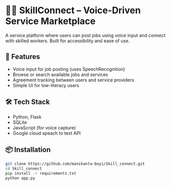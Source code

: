 # 🧑‍🔧 SkillConnect – Voice-Driven Service Marketplace

A service platform where users can post jobs using voice input and connect with skilled workers. Built for accessibility and ease of use.

## 🚀 Features
- Voice input for job posting (uses SpeechRecognition)
- Browse or search available jobs and services
- Agreement tracking between users and service providers
- Simple UI for low-literacy users

## 🛠️ Tech Stack
- Python, Flask
- SQLite
- JavaScript (for voice capture)
- Google cloud speach to text API

## 📦 Installation
```bash
git clone https://github.com/manikanta-boyi/Skill_connect.git
cd Skill_connect
pip install -r requirements.txt
python app.py
```


